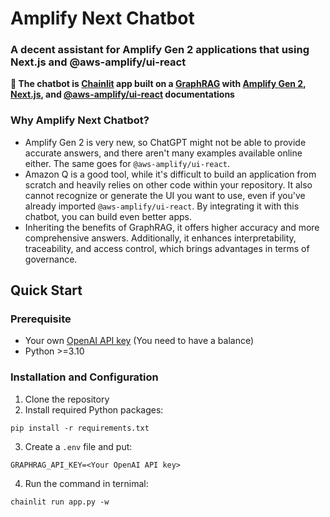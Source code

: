 # Amplify Next Chatbot
### A decent assistant for Amplify Gen 2 applications that using Next.js and @aws-amplify/ui-react

**🤖 The chatbot is [Chainlit](https://docs.chainlit.io/get-started/overview) app built on a [GraphRAG](https://github.com/microsoft/graphrag) 
with [Amplify Gen 2](https://docs.amplify.aws/nextjs/), [Next.js](https://nextjs.org/docs), and [@aws-amplify/ui-react](https://ui.docs.amplify.aws/react) documentations**

### Why Amplify Next Chatbot?
- Amplify Gen 2 is very new, so ChatGPT might not be able to provide accurate answers, and there aren't many examples available online either. The same goes for `@aws-amplify/ui-react`.
- Amazon Q is a good tool, while it's difficult to build an application from scratch and heavily relies on other code within your repository.
It also cannot recognize or generate the UI you want to use, even if you've already imported `@aws-amplify/ui-react`.
By integrating it with this chatbot, you can build even better apps.
- Inheriting the benefits of GraphRAG, it offers higher accuracy and more comprehensive answers. Additionally, it enhances interpretability, traceability, and access control, which brings advantages in terms of governance.

## Quick Start
### Prerequisite
- Your own [OpenAI API key](https://platform.openai.com/api-keys) (You need to have a balance)
- Python >=3.10

### Installation and Configuration
1. Clone the repository
2. Install required Python packages:
  ```
  pip install -r requirements.txt
  ```
3. Create a `.env` file and put:
  ```
  GRAPHRAG_API_KEY=<Your OpenAI API key>
  ```
4. Run the command in ternimal:
  ```
  chainlit run app.py -w
  ```
